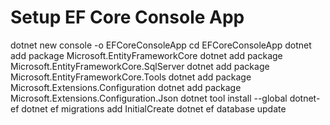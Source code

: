 # Setup EF Core Console App
dotnet new console -o EFCoreConsoleApp
cd EFCoreConsoleApp
dotnet add package Microsoft.EntityFrameworkCore
dotnet add package Microsoft.EntityFrameworkCore.SqlServer
dotnet add package Microsoft.EntityFrameworkCore.Tools
dotnet add package Microsoft.Extensions.Configuration
dotnet add package Microsoft.Extensions.Configuration.Json
dotnet tool install --global dotnet-ef
dotnet ef migrations add InitialCreate
dotnet ef database update
